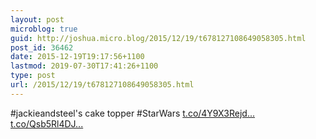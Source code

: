 ```yaml
---
layout: post
microblog: true
guid: http://joshua.micro.blog/2015/12/19/t678127108649058305.html
post_id: 36462
date: 2015-12-19T19:17:56+1100
lastmod: 2019-07-30T17:41:26+1100
type: post
url: /2015/12/19/t678127108649058305.html
---
```

#jackieandsteel's cake topper #StarWars [t.co/4Y9X3Rejd...](https://t.co/4Y9X3RejdX) [t.co/Qsb5Rl4DJ...](https://t.co/Qsb5Rl4DJd)
